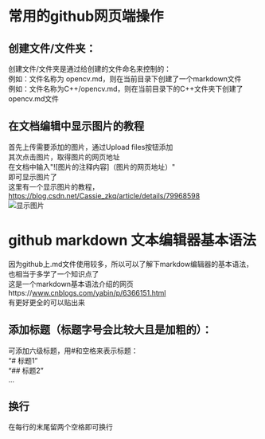 # 常用的github网页端操作  

## 创建文件/文件夹：  
创建文件/文件夹是通过给创建的文件命名来控制的：  
例如：文件名称为 opencv.md，则在当前目录下创建了一个markdown文件  
例如：文件名称为C++/opencv.md，则在当前目录下的C++文件夹下创建了opencv.md文件  

## 在文档编辑中显示图片的教程  
首先上传需要添加的图片，通过Upload files按钮添加  
其次点击图片，取得图片的网页地址  
在文档中输入"![图片的注释内容]（图片的网页地址）"  
即可显示图片了  
这里有一个显示图片的教程，https://blog.csdn.net/Cassie_zkq/article/details/79968598  
![显示图片](https://github.com/liaotianyu269/--/blob/master/%E6%8D%95%E8%8E%B7.PNG)  

# github markdown 文本编辑器基本语法  
因为github上.md文件使用较多，所以可以了解下markdow编辑器的基本语法，也相当于多学了一个知识点了  
这是一个markdown基本语法介绍的网页https://www.cnblogs.com/yabin/p/6366151.html  
有更好更全的可以贴出来  

## 添加标题（标题字号会比较大且是加粗的）：  
可添加六级标题，用#和空格来表示标题：  
“# 标题1”  
“## 标题2”  
...  
## 换行  
在每行的末尾留两个空格即可换行  

